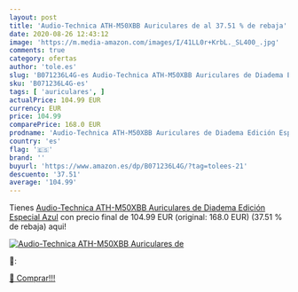 ```yaml
---
layout: post
title: 'Audio-Technica ATH-M50XBB Auriculares de al 37.51 % de rebaja'
date: 2020-08-26 12:43:12
image: 'https://m.media-amazon.com/images/I/41LL0r+KrbL._SL400_.jpg'
comments: true
category: ofertas
author: 'tole.es'
slug: 'B071236L4G-es Audio-Technica ATH-M50XBB Auriculares de Diadema Edición...'
sku: 'B071236L4G-es'
tags: [ 'auriculares', ]
actualPrice: 104.99 EUR
currency: EUR
price: 104.99
comparePrice: 168.0 EUR
prodname: 'Audio-Technica ATH-M50XBB Auriculares de Diadema Edición Especial  Azul'
country: 'es'
flag: '🇪🇸'
brand: ''
buyurl: 'https://www.amazon.es/dp/B071236L4G/?tag=tolees-21'
descuento: '37.51'
average: '104.99'
---
```


Tienes [Audio-Technica ATH-M50XBB Auriculares de Diadema Edición Especial  Azul](https://www.amazon.es/dp/B071236L4G/?tag=tolees-21) con precio final de  104.99 EUR (original: 168.0 EUR) (37.51 %  de rebaja) aqui!

[![Audio-Technica ATH-M50XBB Auriculares de](https://m.media-amazon.com/images/I/41LL0r+KrbL._SL400_.jpg)](https://www.amazon.es/dp/B071236L4G/?tag=tolees-21)

🔎:


[🛒 Comprar!!!](https://www.amazon.es/dp/B071236L4G/?tag=tolees-21)
